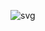 ![svg](https://raw.githubusercontent.com/yoshi389111/github-profile-3d-contrib/main/docs/demo/profile-night-rainbow.svg)
